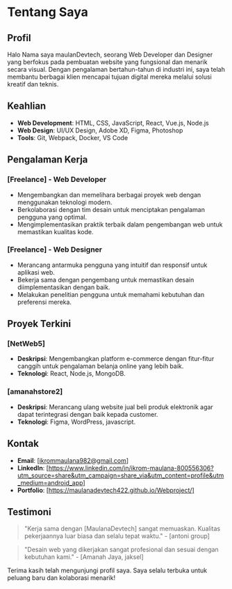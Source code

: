 # Tentang Saya

## Profil

Halo Nama saya maulanDevtech, seorang Web Developer dan Designer yang berfokus pada pembuatan website yang fungsional dan menarik secara visual. Dengan pengalaman bertahun-tahun di industri ini, saya telah membantu berbagai klien mencapai tujuan digital mereka melalui solusi kreatif dan teknis.

## Keahlian

- **Web Development**: HTML, CSS, JavaScript, React, Vue.js, Node.js
- **Web Design**: UI/UX Design, Adobe XD, Figma, Photoshop
- **Tools**: Git, Webpack, Docker, VS Code

## Pengalaman Kerja

### [Freelance] - Web Developer

- Mengembangkan dan memelihara berbagai proyek web dengan menggunakan teknologi modern.
- Berkolaborasi dengan tim desain untuk menciptakan pengalaman pengguna yang optimal.
- Mengimplementasikan praktik terbaik dalam pengembangan web untuk memastikan kualitas kode.

### [Freelance] - Web Designer

- Merancang antarmuka pengguna yang intuitif dan responsif untuk aplikasi web.
- Bekerja sama dengan pengembang untuk memastikan desain diimplementasikan dengan baik.
- Melakukan penelitian pengguna untuk memahami kebutuhan dan preferensi mereka.

## Proyek Terkini

### [NetWeb5]
- **Deskripsi**: Mengembangkan platform e-commerce dengan fitur-fitur canggih untuk pengalaman belanja online yang lebih baik.
- **Teknologi**: React, Node.js, MongoDB.

### [amanahstore2]
- **Deskripsi**: Merancang ulang website jual beli produk elektronik agar dapat terintegrasi dengan baik kepada customer.
- **Teknologi**: Figma, WordPress, javascript.

## Kontak

- **Email**: [ikrommaulana982@gmail.com]
- **LinkedIn**: [https://www.linkedin.com/in/ikrom-maulana-800556306?utm_source=share&utm_campaign=share_via&utm_content=profile&utm_medium=android_app]
- **Portfolio**: [https://maulanadevtech422.github.io/Webproject/]
## Testimoni

> "Kerja sama dengan [MaulanaDevtech] sangat memuaskan. Kualitas pekerjaannya luar biasa dan selalu tepat waktu." - [antoni group]

> "Desain web yang dikerjakan sangat profesional dan sesuai dengan kebutuhan kami." - [Amanah Jaya, jaksel]

Terima kasih telah mengunjungi profil saya. Saya selalu terbuka untuk peluang baru dan kolaborasi menarik!

